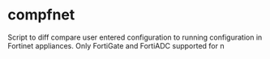 # compfnet
Script to diff compare user entered configuration to running configuration in Fortinet appliances. Only FortiGate and FortiADC supported for n
